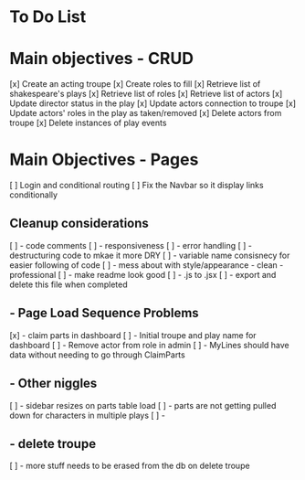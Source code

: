 # To Do List

# Main objectives - CRUD
[x] Create an acting troupe
[x] Create roles to fill
[x] Retrieve list of shakespeare's plays
[x] Retrieve list of roles
[x] Retrieve list of actors
[x] Update director status in the play
[x] Update actors connection to troupe
[x] Update actors' roles in the play as taken/removed
[x] Delete actors from troupe
[x] Delete instances of play events

# Main Objectives - Pages
[ ] Login and conditional routing
[ ] Fix the Navbar so it display links conditionally 

## Cleanup considerations
[ ] - code comments
[ ] - responsiveness
[ ] - error handling
[ ] - destructuring code to mkae it more DRY
[ ] - variable name consisnecy for easier following of code
[ ] - mess about with style/appearance - clean -professional
[ ] - make readme look good
[ ] - .js to .jsx
[ ] - export and delete this file when completed 

## - Page Load Sequence Problems
[x] - claim parts in dashboard
[ ] - Initial troupe and play name for dashboard
[ ] - Remove actor from role in admin
[ ] - MyLines should have data without needing to go through ClaimParts

## - Other niggles
[ ] - sidebar resizes on parts table load
[ ] - parts are not getting pulled down for characters in multiple plays
[ ] - 

## - delete troupe 
[ ] - more stuff needs to be erased from the db on delete troupe